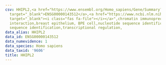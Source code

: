 ```yaml
---
csv: HHIPL2,<a href="https://www.ensembl.org/Homo_sapiens/Gene/Summary?db=core;g=ENSG00000143512"
  target="_blank">ENSG00000143512</a>,<a href="https://www.ncbi.nlm.nih.gov/pubmed/22863008"
  target="_blank"><i class="fas fa-file"></i></a>",chromatin immunoprecipitation assay,direct
  interaction,breast epithelium, BPE cell,nucleotide sequence identification,nucleotide
  sequence identification,transcriptional regulation,
data_alias: HHIPL2
data_id: ENSG00000143512
data_numevidence: 1
data_species: Homo sapiens
data_taxid: '9606'
title: HHIPL2
---
```

